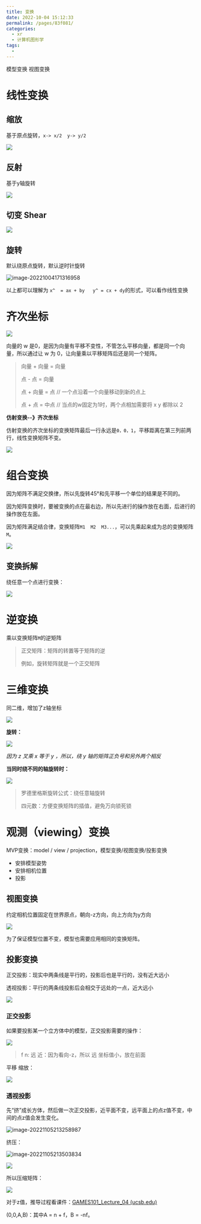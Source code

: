 ```yaml
---
title: 变换
date: 2022-10-04 15:12:33
permalink: /pages/83f081/
categories:
  - xr
  - 计算机图形学
tags:
  - 
---
```

模型变换  视图变换

<!-- more -->

# 线性变换

## 缩放

基于原点旋转，`x-> x/2  y-> y/2`

![](https://meteor-pic.oss-cn-shenzhen.aliyuncs.com/image/20221004164553.png)

## 反射

基于y轴旋转

![](https://meteor-pic.oss-cn-shenzhen.aliyuncs.com/image/20221004165553.png)

## 切变 Shear

![](https://meteor-pic.oss-cn-shenzhen.aliyuncs.com/image/20221004170124.png)

## 旋转

默认绕原点旋转，默认逆时针旋转

![image-20221004171316958](E:\document\project\blogSource\docs\07.xr\00.计算机图形学\assets\image-20221004171316958.png)



以上都可以理解为 `x^  = ax + by   y^ = cx + dy`的形式，可以看作线性变换



# 齐次坐标

![](https://meteor-pic.oss-cn-shenzhen.aliyuncs.com/image/20221004175013.png)

向量的 w 是0，是因为向量有平移不变性，不管怎么平移向量，都是同一个向量，所以通过让 w 为 0，让向量乘以平移矩阵后还是同一个矩阵。

> 向量 + 向量 = 向量
>
> 点 - 点 = 向量  
>
> 点 + 向量 = 点   // 一个点沿着一个向量移动到新的点上
>
> 点 + 点 = 中点  // 当点的w固定为1时，两个点相加需要将 x y 都除以 2



**仿射变换--》齐次坐标**

仿射变换的齐次坐标的变换矩阵最后一行永远是`0，0，1`，平移距离在第三列前两行，线性变换矩阵不变。

![](https://meteor-pic.oss-cn-shenzhen.aliyuncs.com/image/20221004180445.png)

# 组合变换

因为矩阵不满足交换律，所以先旋转45°和先平移一个单位的结果是不同的。

因为矩阵变换时，要被变换的点在最右边，所以先进行的操作放在右面，后进行的操作放在左面。

因为矩阵满足结合律，变换矩阵`M1  M2  M3...`，可以先乘起来成为总的变换矩阵`M`。

![](https://meteor-pic.oss-cn-shenzhen.aliyuncs.com/image/20221004181858.png)

## 变换拆解

绕任意一个点进行变换：

![](https://meteor-pic.oss-cn-shenzhen.aliyuncs.com/image/20221004182702.png)

# 逆变换

乘以变换矩阵`M`的逆矩阵

> 正交矩阵：矩阵的转置等于矩阵的逆
>
> 例如，旋转矩阵就是一个正交矩阵

# 三维变换

同二维，增加了z轴坐标

![](https://meteor-pic.oss-cn-shenzhen.aliyuncs.com/image/20221004183208.png)

**旋转：**

![](https://meteor-pic.oss-cn-shenzhen.aliyuncs.com/image/20221007174919.png)

*因为 z 叉乘 x 等于 y ，所以，绕 y 轴的矩阵正负号和另外两个相反*



**当同时绕不同的轴旋转时：**

![](https://meteor-pic.oss-cn-shenzhen.aliyuncs.com/image/20221007180652.png)

> 罗德里格斯旋转公式：绕任意轴旋转
>
> 四元数：方便变换矩阵的插值，避免万向锁死锁

# 观测（viewing）变换

MVP变换：model  /  view  /  projection，模型变换/视图变换/投影变换

- 安排模型姿势
- 安排相机位置
- 投影

## 视图变换

约定相机位置固定在世界原点，朝向-z方向，向上方向为y方向

![](https://meteor-pic.oss-cn-shenzhen.aliyuncs.com/image/20221105210933.png)



为了保证模型位置不变，模型也需要应用相同的变换矩阵。



## 投影变换

正交投影：现实中两条线是平行的，投影后也是平行的，没有近大远小

透视投影：平行的两条线投影后会相交于远处的一点，近大远小

![](https://meteor-pic.oss-cn-shenzhen.aliyuncs.com/image/20221105211512.png)

### 正交投影

如果要投影某一个立方体中的模型，正交投影需要的操作：

![](https://meteor-pic.oss-cn-shenzhen.aliyuncs.com/image/20221105211948.png)

> f  n:  远 近：因为看向-z，所以 远 坐标值小，放在前面

平移  缩放：

![](https://meteor-pic.oss-cn-shenzhen.aliyuncs.com/image/20221105212243.png)

### 透视投影

先“挤”成长方体，然后做一次正交投影，近平面不变，远平面上的点z值不变，中间的点z值会发生变化。

![image-20221105213258987](E:\document\project\blogSource\docs\07.xr\00.计算机图形学\assets\image-20221105213258987.png)

挤压：

![image-20221105213503834](E:\document\project\blogSource\docs\07.xr\00.计算机图形学\assets\image-20221105213503834.png)

![](https://meteor-pic.oss-cn-shenzhen.aliyuncs.com/image/20221105213927.png)

所以压缩矩阵：

![](https://meteor-pic.oss-cn-shenzhen.aliyuncs.com/image/20221105214036.png)

对于z值，推导过程看课件：[GAMES101_Lecture_04 (ucsb.edu)](https://sites.cs.ucsb.edu/~lingqi/teaching/resources/GAMES101_Lecture_04.pdf)

(0,0,A,B)：其中A = n + f，B = -nf。

